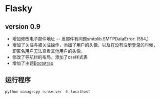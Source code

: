 # Flasky

## version 0.9

* 增加修改电子邮件地址 -- 发邮件有问题smtplib.SMTPDataError: (554,)
* 增加了关注与被关注操作，添加了用户的头像，以及在没有注册登录的时候，即匿名用户无法查看其他用户的头像。
* 修改了导航栏的布局，添加了css样式表
* 增加了主题[Bootstrap]("https://maxcdn.bootstrapcdn.com/bootswatch/3.3.7/darkly/bootstrap.min.css")

## 运行程序
```python
python manage.py runserver -h localhost
```